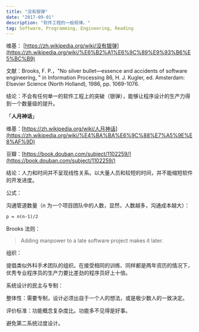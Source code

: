 ```yaml
---
title: "没有银弹"
date: "2017-09-01"
description: "软件工程的一般规律。"
tag: Software, Programming, Engineering, Reading
---
```


维基： [https://zh.wikipedia.org/wiki/没有银弹](https://zh.wikipedia.org/wiki/%E6%B2%A1%E6%9C%89%E9%93%B6%E5%BC%B9)

文献：Brooks, F. P.，"No silver bullet—essence and accidents of software engineering, " in Information Processing 86, H. J. Kugler, ed. Amsterdam: Elsevier Science (North Holland), 1986, pp. 1069-1076.

结论：不会有任何单一的软件工程上的突破（银弹），能够让程序设计的生产力得到一个数量级的提升。

「**人月神话**」

维基：[https://zh.wikipedia.org/wiki/人月神话](https://zh.wikipedia.org/wiki/%E4%BA%BA%E6%9C%88%E7%A5%9E%E8%AF%9D)

豆瓣：[https://book.douban.com/subject/1102259/](https://book.douban.com/subject/1102259/)

结论：人力和时间并不呈现线性关系。以大量人员和较短的时间，并不能缩短软件的开发进度。

公式：

沟通管道数量（n 为一个项目团队中的人数，显然，人数越多，沟通成本越大）：

```txt
p = n(n-1)/2
```

Brooks 法则：

> Adding manpower to a late software project makes it later.

组织：

提倡类似外科手术团队的组织。在接受相同的训练、同样都是两年资历的情况下，优秀专业程序员的生产力要比差劲的程序员好上十倍。

系统设计的民主与专制：

整体性：需要专制，设计必须出自于一个人的想法，或是极少数人的一致决定。

评价标准：功能概念复杂度比。功能多不见得是好事。

避免第二系统过度设计。
